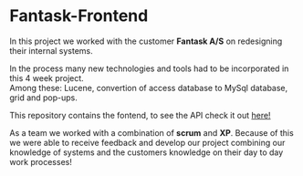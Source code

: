 # Fantask-Frontend

In this project we worked with the customer **Fantask A/S** on redesigning their internal systems. 

In the process many new technologies and tools had to be incorporated in this 4 week project.  
Among these: Lucene, convertion of access database to MySql database, grid and pop-ups.

This repository contains the fontend, to see the API check it out [here!](https://github.com/KamilleNikolajsen/Fantask-Backend)


As a team we worked with a combination of **scrum** and **XP**.
Because of this we were able to receive feedback and develop our project combining our knowledge of systems and the customers knowledge on their day to day work processes!
